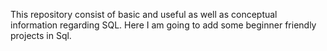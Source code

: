 This repository consist of basic and useful as well as conceptual information regarding SQL.
Here I am going to add some beginner friendly projects in Sql.
